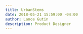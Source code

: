 ```yaml
---
title: UrbanStems
date: 2018-05-21 15:59:00 -04:00
author: Lance Gutin
description: Product Designer
---
```


